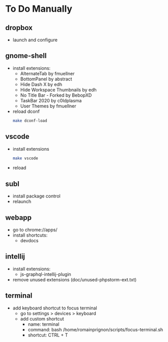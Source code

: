 # To Do Manually


## dropbox
- launch and configure


## gnome-shell
- install extensions:
    - AlternateTab by fmuellner
    - BottomPanel by abstract
    - Hide Dash X by edh
    - Hide Workspace Thumbnails by edh
    - No Title Bar - Forked by BebopXD
    - TaskBar 2020 by c0ldplasma
    - User Themes by fmuellner
- reload dconf
    ```bash
    make dconf-load
    ```


## vscode
- install extensions
    ```bash
    make vscode
    ```
- reload


## subl
- install package control
- relaunch

## webapp
- go to chrome://apps/
- install shortcuts:
    - devdocs

## intellij
- install extensions:
    - js-graphql-intellij-plugin
- remove unused extensions (doc/unused-phpstorm-ext.txt)

## terminal
- add keyboard shortcut to focus terminal
    - go to settings > devices > keyboard
    - add custom shortcut
        - name: terminal
        - command: bash /home/romainprignon/scripts/focus-terminal.sh
        - shortcut: CTRL + T
